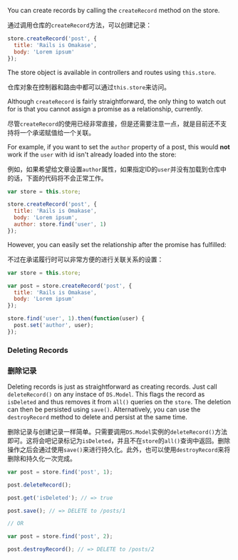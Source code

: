 You can create records by calling the `createRecord` method on the store.

通过调用仓库的`createRecord`方法，可以创建记录：

```js
store.createRecord('post', {
  title: 'Rails is Omakase',
  body: 'Lorem ipsum'
});
```

The store object is available in controllers and routes using `this.store`.

仓库对象在控制器和路由中都可以通过`this.store`来访问。

Although `createRecord` is fairly straightforward, the only thing to watch out for
is that you cannot assign a promise as a relationship, currently.

尽管`createRecord`的使用已经非常直接，但是还需要注意一点，就是目前还不支持将一个承诺赋值给一个关联。

For example, if you want to set the `author` property of a post, this would **not** work
if the `user` with id isn't already loaded into the store:

例如，如果希望给文章设置`author`属性，如果指定ID的`user`并没有加载到仓库中的话，下面的代码将不会正常工作。

```js
var store = this.store;

store.createRecord('post', {
  title: 'Rails is Omakase',
  body: 'Lorem ipsum',
  author: store.find('user', 1)
});
```

However, you can easily set the relationship after the promise has fulfilled:

不过在承诺履行时可以非常方便的进行关联关系的设置：

```js
var store = this.store;

var post = store.createRecord('post', {
  title: 'Rails is Omakase',
  body: 'Lorem ipsum'
});

store.find('user', 1).then(function(user) {
  post.set('author', user);
});
```

### Deleting Records

### 删除记录

Deleting records is just as straightforward as creating records. Just call `deleteRecord()`
on any instace of `DS.Model`. This flags the record as `isDeleted` and thus removes
it from `all()` queries on the `store`. The deletion can then be persisted using `save()`.
Alternatively, you can use the `destroyRecord` method to delete and persist at the same time.

删除记录与创建记录一样简单。只需要调用`DS.Model`实例的`deleteRecord()`方法即可。这将会吧记录标记为`isDeleted`，并且不在`store`的`all()`查询中返回。删除操作之后会通过使用`save()`来进行持久化。此外，也可以使用`destroyRecord`来将删除和持久化一次完成。

```js
var post = store.find('post', 1);

post.deleteRecord();

post.get('isDeleted'); // => true

post.save(); // => DELETE to /posts/1

// OR

var post = store.find('post', 2);

post.destroyRecord(); // => DELETE to /posts/2
```

